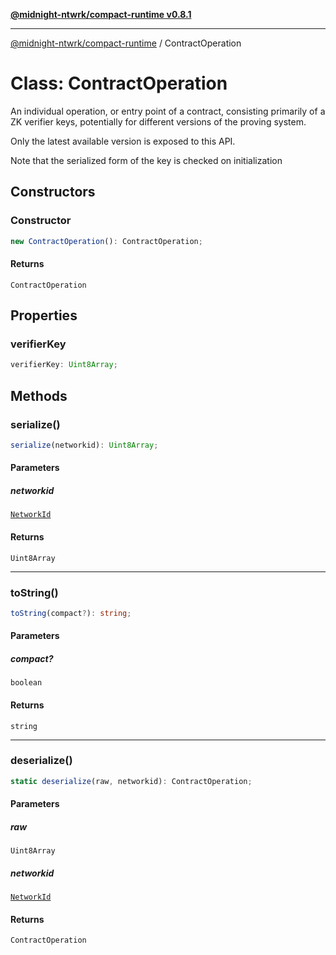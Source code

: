 [**@midnight-ntwrk/compact-runtime v0.8.1**](../README.md)

***

[@midnight-ntwrk/compact-runtime](../globals.md) / ContractOperation

# Class: ContractOperation

An individual operation, or entry point of a contract, consisting primarily
of a ZK verifier keys, potentially for different versions of the proving
system.

Only the latest available version is exposed to this API.

Note that the serialized form of the key is checked on initialization

## Constructors

### Constructor

```ts
new ContractOperation(): ContractOperation;
```

#### Returns

`ContractOperation`

## Properties

### verifierKey

```ts
verifierKey: Uint8Array;
```

## Methods

### serialize()

```ts
serialize(networkid): Uint8Array;
```

#### Parameters

##### networkid

[`NetworkId`](../enumerations/NetworkId.md)

#### Returns

`Uint8Array`

***

### toString()

```ts
toString(compact?): string;
```

#### Parameters

##### compact?

`boolean`

#### Returns

`string`

***

### deserialize()

```ts
static deserialize(raw, networkid): ContractOperation;
```

#### Parameters

##### raw

`Uint8Array`

##### networkid

[`NetworkId`](../enumerations/NetworkId.md)

#### Returns

`ContractOperation`

